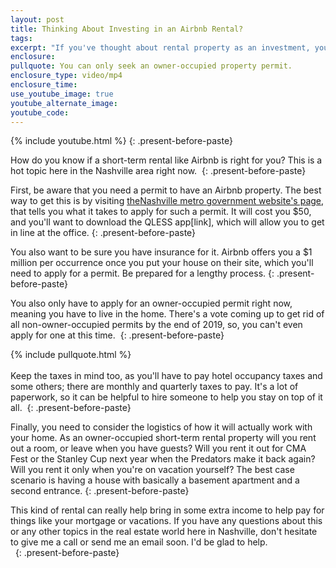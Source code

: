 ```yaml
---
layout: post
title: Thinking About Investing in an Airbnb Rental?
tags:
excerpt: "If you've thought about rental property as an investment, you've probably considered using Airbnb. How do you know if these short-term rentals are right for you?"
enclosure:
pullquote: You can only seek an owner-occupied property permit.
enclosure_type: video/mp4
enclosure_time:
use_youtube_image: true
youtube_alternate_image:
youtube_code:
---
```



{% include youtube.html %}
{: .present-before-paste}

How do you know if a short-term rental like Airbnb is right for you? This is a hot topic here in the Nashville area right now.&nbsp;
{: .present-before-paste}

First, be aware that you need a permit to have an Airbnb property. The best way to get this is by visiting [the](__notset__)[Nashville metro government website's page](http://www.nashville.gov/Codes-Administration/Construction-and-Permits/Short-Term-Rentals.aspx), that tells you what it takes to apply for such a permit. It will cost you $50, and you'll want to download the QLESS app[link], which will allow you to get in line at the office.
{: .present-before-paste}

You also want to be sure you have insurance for it. Airbnb offers you a $1 million per occurrence once you put your house on their site, which you'll need to apply for a permit. Be prepared for a lengthy process.
{: .present-before-paste}

You also only have to apply for an owner-occupied permit right now, meaning you have to live in the home. There's a vote coming up to get rid of all non-owner-occupied permits by the end of 2019, so, you can't even apply for one at this time.&nbsp;
{: .present-before-paste}

{% include pullquote.html %}
<br>
<br>Keep the taxes in mind too, as you'll have to pay hotel occupancy taxes and some others; there are monthly and quarterly taxes to pay. It's a lot of paperwork, so it can be helpful to hire someone to help you stay on top of it all.&nbsp;
{: .present-before-paste}

Finally, you need to consider the logistics of how it will actually work with your home. As an owner-occupied short-term rental property will you rent out a room, or leave when you have guests? Will you rent it out for CMA Fest or the Stanley Cup next year when the Predators make it back again? Will you rent it only when you're on vacation yourself? The best case scenario is having a house with basically a basement apartment and a second entrance.
{: .present-before-paste}

This kind of rental can really help bring in some extra income to help pay for things like your mortgage or vacations. If you have any questions about this or any other topics in the real estate world here in Nashville, don't hesitate to give me a call or send me an email soon. I'd be glad to help.
<br>&nbsp;
{: .present-before-paste}